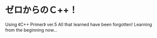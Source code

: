 # ゼロからのＣ++！
Using 《C++ Primer》 ver.5
All that learned have been forgotten! Learning from the beginning now...
